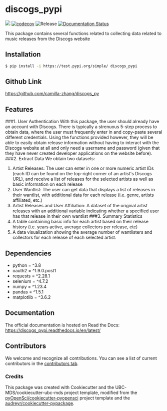 # discogs_pypi 

![](https://github.com/camilla-zhang/discogs_pypi/workflows/build/badge.svg) [![codecov](https://codecov.io/gh/camilla-zhang/discogs_pypi/branch/main/graph/badge.svg)](https://codecov.io/gh/camilla-zhang/discogs_pypi) ![Release](https://github.com/camilla-zhang/discogs_pypi/workflows/Release/badge.svg) [![Documentation Status](https://readthedocs.org/projects/discogs_pypi/badge/?version=latest)](https://discogs_pypi.readthedocs.io/en/latest/?badge=latest)

This package contains several functions related to collecting data related to music releases from the Discogs website

## Installation

```bash
$ pip install -i https://test.pypi.org/simple/ discogs_pypi
```

## Github Link

https://github.com/camilla-zhang/discogs_py

## Features

###1. User Authentication
With this package, the user should already have an account with Discogs. There is typically a strenuous 5-step process to obtain data, where the user must frequently enter in and copy-paste several different credentials. Using the functions provided however, they will be able to easily obtain release information without having to interact with the Discogs website at all and only need a username and password (given that they have never created developer applications on the website before).
###2. Extract Data
We obtain two datasets:
1. Artist Releases: The user can enter in one or more numeric artist IDs (each ID can be found on the top-right corner of an artist's Discogs URL), and receive a list of releases for the selected artists as well as basic information on each release
2. User Wantlist: The user can get data that displays a list of releases in their wantlist, with additional data for each release (i.e. genre, artists affiliated, etc.)
3. Artist Releases and User Affiliation: A dataset of the original artist releases with an additional variable indicating whether a specified user has that release in their own wantlist
###3. Summary Statistics
1. A table containing basic info for each artist based on their release history (i.e. years active, average collectors per release, etc)
2. A data visualization showing the average number of wantlisters and collectors for each release of each selected artist.

## Dependencies

- python = ^3.8
- oauth2 = ^1.9.0.post1
- requests = ^2.28.1
- selenium = ^4.7.2
- numpy = ^1.23.4
- pandas = ^1.5.1
- matplotlib = ^3.6.2

## Documentation

The official documentation is hosted on Read the Docs: https://discogs_pypi.readthedocs.io/en/latest/

## Contributors

We welcome and recognize all contributions. You can see a list of current contributors in the [contributors tab](https://github.com/camilla-zhang/discogs_pypi/graphs/contributors).

### Credits

This package was created with Cookiecutter and the UBC-MDS/cookiecutter-ubc-mds project template, modified from the [pyOpenSci/cookiecutter-pyopensci](https://github.com/pyOpenSci/cookiecutter-pyopensci) project template and the [audreyr/cookiecutter-pypackage](https://github.com/audreyr/cookiecutter-pypackage).

